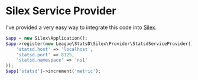# Silex Service Provider

I've provided a very easy way to integrate this code into [Silex](http://silex.sensiolabs.org).

```php
$app = new Silex\Application();
$app->register(new League\StatsD\Silex\Provider\StatsdServiceProvider(), array(
    'statsd.host' => 'localhost',
    'statsd.port' => 8125,
    'statsd.namespace' => 'ns1'
));
$app['statsd']->increment('metric');
```
